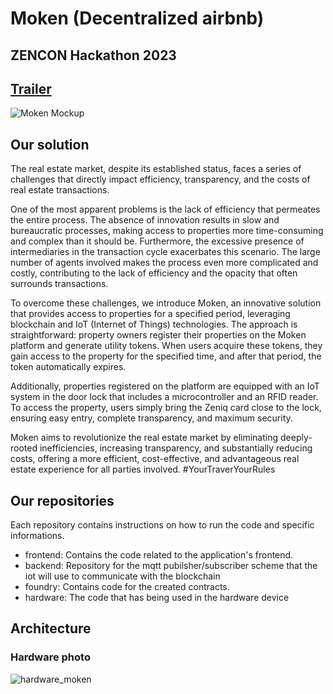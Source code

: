 # Moken (Decentralized airbnb)
## ZENCON Hackathon 2023
## [Trailer]()

![Moken Mockup](https://github.com/Moken-DApp-Zeniq/.github/assets/99221221/3620b42d-4aea-4054-abbd-c34ac5377805)

## Our solution
The real estate market, despite its established status, faces a series of challenges that directly impact efficiency, transparency, and the costs of real estate transactions.

One of the most apparent problems is the lack of efficiency that permeates the entire process. The absence of innovation results in slow and bureaucratic processes, making access to properties more time-consuming and complex than it should be. Furthermore, the excessive presence of intermediaries in the transaction cycle exacerbates this scenario. The large number of agents involved makes the process even more complicated and costly, contributing to the lack of efficiency and the opacity that often surrounds transactions.

To overcome these challenges, we introduce Moken, an innovative solution that provides access to properties for a specified period, leveraging blockchain and IoT (Internet of Things) technologies. The approach is straightforward: property owners register their properties on the Moken platform and generate utility tokens. When users acquire these tokens, they gain access to the property for the specified time, and after that period, the token automatically expires.

Additionally, properties registered on the platform are equipped with an IoT system in the door lock that includes a microcontroller and an RFID reader. To access the property, users simply bring the Zeniq card close to the lock, ensuring easy entry, complete transparency, and maximum security.

Moken aims to revolutionize the real estate market by eliminating deeply-rooted inefficiencies, increasing transparency, and substantially reducing costs, offering a more efficient, cost-effective, and advantageous real estate experience for all parties involved. #YourTraverYourRules

## Our repositories

Each repository contains instructions on how to run the code and specific informations.
- frontend: Contains the code related to the application's frontend.
- backend: Repository for the mqtt pubilsher/subscriber scheme that the iot will use to communicate with the blockchain
- foundry: Contains code for the created contracts.
- hardware: The code that has being used in the hardware device

## Architecture

### Hardware photo
![hardware_moken](https://github.com/Moken-DApp-Zeniq/.github/assets/99221221/c1f456e6-17b6-4848-a434-9519500c1bbe)

